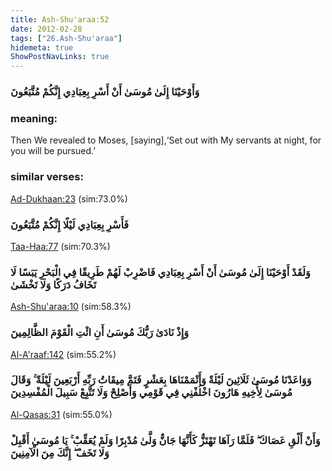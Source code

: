 ```yaml
---
title: Ash-Shu'araa:52
date: 2012-02-28
tags: ["26.Ash-Shu'araa"]
hidemeta: true 
ShowPostNavLinks: true 
---
```

### وَأَوْحَيْنَا إِلَىٰ مُوسَىٰ أَنْ أَسْرِ بِعِبَادِي إِنَّكُمْ مُتَّبَعُونَ
### meaning: 
Then We revealed to Moses, [saying],‘Set out with My servants at night, for you will be pursued.’
### similar verses: 

[Ad-Dukhaan:23](/44/23) (sim:73.0%)

### فَأَسْرِ بِعِبَادِي لَيْلًا إِنَّكُمْ مُتَّبَعُونَ

[Taa-Haa:77](/20/77) (sim:70.3%)

### وَلَقَدْ أَوْحَيْنَا إِلَىٰ مُوسَىٰ أَنْ أَسْرِ بِعِبَادِي فَاضْرِبْ لَهُمْ طَرِيقًا فِي الْبَحْرِ يَبَسًا لَا تَخَافُ دَرَكًا وَلَا تَخْشَىٰ

[Ash-Shu'araa:10](/26/10) (sim:58.3%)

### وَإِذْ نَادَىٰ رَبُّكَ مُوسَىٰ أَنِ ائْتِ الْقَوْمَ الظَّالِمِينَ

[Al-A'raaf:142](/7/142) (sim:55.2%)

### وَوَاعَدْنَا مُوسَىٰ ثَلَاثِينَ لَيْلَةً وَأَتْمَمْنَاهَا بِعَشْرٍ فَتَمَّ مِيقَاتُ رَبِّهِ أَرْبَعِينَ لَيْلَةً ۚ وَقَالَ مُوسَىٰ لِأَخِيهِ هَارُونَ اخْلُفْنِي فِي قَوْمِي وَأَصْلِحْ وَلَا تَتَّبِعْ سَبِيلَ الْمُفْسِدِينَ

[Al-Qasas:31](/28/31) (sim:55.0%)

### وَأَنْ أَلْقِ عَصَاكَ ۖ فَلَمَّا رَآهَا تَهْتَزُّ كَأَنَّهَا جَانٌّ وَلَّىٰ مُدْبِرًا وَلَمْ يُعَقِّبْ ۚ يَا مُوسَىٰ أَقْبِلْ وَلَا تَخَفْ ۖ إِنَّكَ مِنَ الْآمِنِينَ
